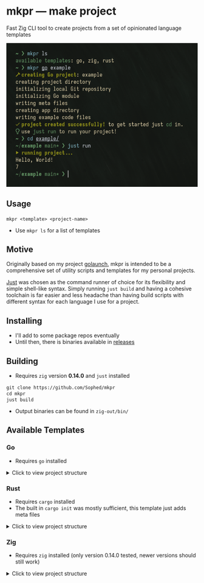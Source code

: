 # mkpr — make project
Fast Zig CLI tool to create projects from a set of opinionated language templates

![CLI tool showcase](demo.png)

## Usage
`mkpr <template> <project-name>`
- Use `mkpr ls` for a list of templates

## Motive
Originally based on my project [golaunch](https://github.com/Sophed/golaunch), mkpr is intended to be a comprehensive set of utility scripts and templates for my personal projects.

[Just](https://github.com/casey/just) was chosen as the command runner of choice for its flexibility and simple shell-like syntax. Simply running `just build` and having a cohesive toolchain is far easier and less headache than having build scripts with different syntax for each language I use for a project.

## Installing
- I'll add to some package repos eventually
- Until then, there is binaries available in [releases](https://github.com/Sophed/mkpr/releases)

## Building
- Requires `zig` version **0.14.0** and `just` installed
```
git clone https://github.com/Sophed/mkpr
cd mkpr
just build
```
- Output binaries can be found in `zig-out/bin/`

## Available Templates
### Go
- Requires `go` installed
<details>
  <summary>Click to view project structure</summary>

  ```
    example
    ├── .gitignore <- language specific ignores
    ├─ app
    │  ├─ main.go
    │  └─ main_test.go
    ├─ build
    │  └─ bin <- output binary
    ├─ go.mod
    ├─ justfile <- build/run/test scripts
    ├─ LICENSE <- auto generated MIT license from username/current year
    └─ README.md <- auto generated with project name
  ```
</details>

### Rust
- Requires `cargo` installed
- The built in `cargo init` was mostly sufficient, this template just adds meta files
<details>
  <summary>Click to view project structure</summary>

  ```
    example
    ├── .gitignore <- language specific ignores
    ├── Cargo.lock
    ├── Cargo.toml
    ├── justfile <- build/run/test scripts
    ├── LICENSE <- auto generated MIT license from username/current year
    ├── README.md <- auto generated with project name
    ├── src
    │   └── main.rs
    ├── target
    │   └── ...
    └── tests
        └── example_test.rs
  ```
</details>

### Zig
- Requires `zig` installed (only version 0.14.0 tested, newer versions should still work)
<details>
  <summary>Click to view project structure</summary>

  ```
    example
    ├── .gitignore <- language specific ignores
    ├── build.zig
    ├── build.zig.zon
    ├── justfile <- build/run scripts
    ├── LICENSE <- auto generated MIT license from username/current year
    ├── README.md <- auto generated with project name
    └── src
        └── main.zig
  ```
</details>